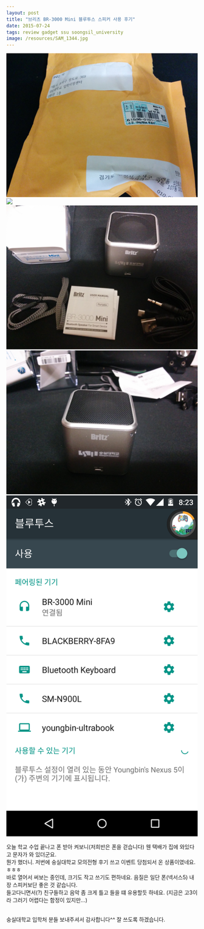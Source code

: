 ```yaml
---
layout: post
title: "브리츠 BR-3000 Mini 블루투스 스피커 사용 후기"
date: 2015-07-24
tags: review gadget ssu soongsil_university
image: /resources/SAM_1344.jpg
---
```


<img src="/resources/IMG_20150824_174221.jpg"><br>
<img src="/resources/IMG_20150824_174239jpg"><br>
<img src="/resources/IMG_20150824_194221.jpg"><br>
<img src="/resources/IMG_20150824_194607.jpg"><br>
<img src="/resources/Screenshot_2015-08-24-20-23-16.png"><br>

오늘 학교 수업 끝나고 폰 받아 켜보니(저희반은 폰을 걷습니다) 웬 택배가 집에 와있다고 문자가 와 있더군요.<br>
뭔가 했더니. 저번에 숭실대학교 모의전형 후기 쓰고 이벤트 당첨되서 온 상품이였네요.ㅎㅎㅎ<br>
바로 열어서 써보는 중인데, 크기도 작고 쓰기도 편하네요. 음질은 일단 폰(넥서스5) 내장 스피커보단 좋은 것 같습니다.<br>
들고다니면서(?) 친구들하고 음악 좀 크게 틀고 들을 떄 유용할듯 하네요. (지금은 고3이라 그러기 어렵다는 함정이 있지만...)<br><br>

숭실대학교 입학처 분들 보내주셔서 감사합니다^^ 잘 쓰도록 하겠습니다.
